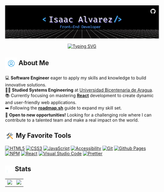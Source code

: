 ![Isaac GitHub Banner](img/github-banner.webp)

<p align="center">
    <a href="https://github.com/isAlvarezDev"><img src="https://readme-typing-svg.demolab.com?font=Anonymous+Pro&weight=700&size=26&duration=4300&pause=450&color=3DACF1&center=true&vCenter=true&width=501&lines=Hello%2C+everyone.+Nice+to+meet+you!;I'm+here+to+learn%2C+share+and+build;Amazing+things+with+you+all;Have+a+good+day!" alt="Typing SVG" /></a>
</p>

<h2>
    <img src="img/greeting.gif" alt="a logo greeting" width="39" align="center"/>
    About Me
</h2>

💻 **Software Engineer** eager to apply my skills and knowledge to build innovative solutions. </br>
👨‍🎓 **Studied Systems Engineering** at [Universidad Bicentenaria de Aragua](https://uba.edu.ve/). </br>
📚 Currently focusing on mastering [**React**](https://react.dev/learn) development to create dynamic and user-friendly web applications. </br>
➡️ Following the [**roadmap.sh**](https://roadmap.sh/frontend) guide to expand my skill set. </br>
💼 **Open to new opportunities!** Looking for a challenging role where I can contribute to a talented team and make a real impact on the world.

<h2>
    <img src="img/tools.gif" alt="tools gif" align="center" width="30"/>
    My Favorite Tools
</h2>

[![HTML5](https://img.shields.io/badge/html5-%23E34F26.svg?style=for-the-badge&logo=html5&logoColor=white)](https://developer.mozilla.org/en-US/docs/Web/HTML)
[![CSS3](https://img.shields.io/badge/css3-%23632CA6.svg?style=for-the-badge&logo=css3&logoColor=white)](https://developer.mozilla.org/en-US/docs/Web/CSS)
[![JavaScript](https://img.shields.io/badge/javascript-%23323330.svg?style=for-the-badge&logo=javascript&logoColor=%23F7DF1E)](https://developer.mozilla.org/en-US/docs/Web/JavaScript)
[![Accessibility](https://img.shields.io/badge/Accessibility-%230170EA.svg?style=for-the-badge&logo=Accessibility&logoColor=white)](https://web.dev/learn/accessibility)
[![Git](https://img.shields.io/badge/git-%23F05033.svg?style=for-the-badge&logo=git&logoColor=white)](https://git-scm.com/)
[![Github Pages](https://img.shields.io/badge/github%20pages-121013?style=for-the-badge&logo=github&logoColor=white)](https://pages.github.com/)
[![NPM](https://img.shields.io/badge/NPM-%23CB3837.svg?style=for-the-badge&logo=npm&logoColor=white)](https://www.npmjs.com/)
[![React](https://img.shields.io/badge/react-%2320232a.svg?style=for-the-badge&logo=react&logoColor=%2361DAFB)](https://react.dev/)
[![Visual Studio Code](https://img.shields.io/badge/Visual%20Studio%20Code-0078d7.svg?style=for-the-badge&logo=visual-studio-code&logoColor=white)](https://code.visualstudio.com/)
[![Prettier](https://img.shields.io/badge/prettier-%23F7B93E.svg?style=for-the-badge&logo=prettier&logoColor=black)](https://prettier.io/)

<h2>
    <img src="img/stats.gif" align="center" width="27" alt="stats gif"/>
    Stats
</h2>

<table>
    <tbody>
        <tr>
            <td>
                <picture>
                    <source
                        srcset="https://github-readme-stats.vercel.app/api?username=isAlvarezDev&show_icons=true&theme=github_dark_dimmed"
                        media="(prefers-color-scheme: dark)"
                    />
                     <source
                        srcset="https://github-readme-stats.vercel.app/api?username=isAlvarezDev&show_icons=true"
                        media="(prefers-color-scheme: light), (prefers-color-scheme: no-preference)"
                    />
                    <img src="https://github-readme-stats.vercel.app/api?username=isAlvarezDev&show_icons=true" />
                </picture>
            </td>
            <td>
                <picture>
                    <source
                        srcset="https://github-readme-stats.vercel.app/api/top-langs/?username=isAlvarezDev&hide=kotlin&layout=compact&theme=github_dark_dimmed"
                        media="(prefers-color-scheme: dark)"
                    />
                     <source
                        srcset="https://github-readme-stats.vercel.app/api/top-langs/?username=isAlvarezDev&hide=kotlin&layout=compact&theme=default"
                        media="(prefers-color-scheme: light), (prefers-color-scheme: no-preference)"
                    />
                    <img src="https://github-readme-stats.vercel.app/api/top-langs/?username=isAlvarezDev&show_icons=true" />
                </picture>
            </td>
        </tr>
    </tbody>
</table>
